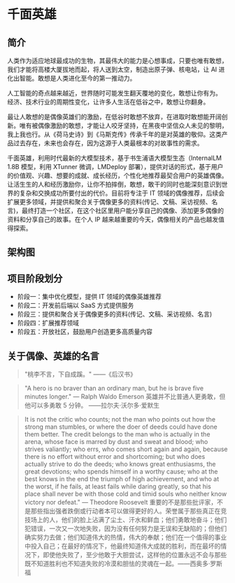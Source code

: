 # 千面英雄

## 简介
人类作为适应地球最成功的生物，其最伟大的能力是心想事成，只要也唯有敢想，我们才能将高楼大厦拔地而起，将人送到太空，制造出原子弹、核电站，让 AI 进化出智能。敢想是人类进化至今的第一推动力。

人工智能的奇点越来越近，世界随时可能发生翻天覆地的变化，敢想让你有为。
经济、技术行业的周期性变化，让许多人生活在低谷之中，敢想让你翻身。

最让人敢想的是偶像英雄们的激励，在低谷时敢想不放弃，在进取时敢想能开阔创新。唯有被偶像激励的敢想，才能让人咬牙坚持，在黑夜中坚信众人未见的黎明，我上我也行。从《荷马史诗》到《马斯克传》传承千年的是对英雄的敬仰。这类产品过去存在，未来也会存在，因为这源于人类最根本的对故事性的需求。

千面英雄，利用时代最新的大模型技术，基于书生浦语大模型生态（InternalLM 1.8B 模型，利用 XTunner 微调，LMDeploy 部署），提供对话的形式，基于用户的价值观、兴趣、想要的成就、成长经历，个性化地推荐最契合用户的英雄偶像。让活生生的人和经历激励你，让你不拍摔倒，敢想，敢干的同时也能深刻意识到世界的复杂和交换成功所要付出的代价。目前将专注于 IT 领域的偶像推荐，后续会扩展更多领域，并提供和聚合关于偶像更多的资料(传记、文稿、采访视频、名言)，最终打造一个社区，在这个社区里用户能分享自己的偶像、添加更多偶像的资料和分享自己的故事。在个人 IP 越来越重要的今天，偶像相关的产品也越发值得探索。

## 架构图


## 项目阶段划分
* 阶段一：集中优化模型，提供 IT 领域的偶像英雄推荐
* 阶段二：开发前后端以 SaaS 方式提供服务
* 阶段三：提供和聚合关于偶像更多的资料(传记、文稿、采访视频、名言)
* 阶段四：扩展推荐领域
* 阶段五：开放社区，鼓励用户创造更多高质量内容


## 关于偶像、英雄的名言
> "桃李不言，下自成蹊。" ——《后汉书》


>  "A hero is no braver than an ordinary man, but he is brave five minutes longer." — Ralph Waldo Emerson
>  英雄并不比普通人更勇敢，但他可以多勇敢 5 分钟。  ——拉尔夫·沃尔多·爱默生


> It is not the critic who counts; not the man who points out how the strong man stumbles, or where the doer of deeds could have done them better. The credit belongs to the man who is actually in the arena, whose face is marred by dust and sweat and blood; who strives valiantly; who errs, who comes short again and again, because there is no effort without error and shortcoming; but who does actually strive to do the deeds; who knows great enthusiasms, the great devotions; who spends himself in a worthy cause; who at the best knows in the end the triumph of high achievement, and who at the worst, if he fails, at least fails while daring greatly, so that his place shall never be with those cold and timid souls who neither know victory nor defeat." — Theodore Roosevelt
> 重要的不是那些批评家，不是那些指出强者跌倒或行动者本可以做得更好的人。荣誉属于那些真正在竞技场上的人，他们的脸上沾满了尘土、汗水和鲜血；他们勇敢地奋斗；他们犯错误，一次又一次地失败，因为没有任何努力是无误和无缺陷的；但他们确实努力去做；他们知道伟大的热情，伟大的奉献；他们在一个值得的事业中投入自己；在最好的情况下，他最终知道伟大成就的胜利，而在最坏的情况下，即使他失败了，至少他敢于大胆尝试，这样他的位置永远不会与那些既不知道胜利也不知道失败的冷漠和胆怯的灵魂在一起。——西奥多·罗斯福


